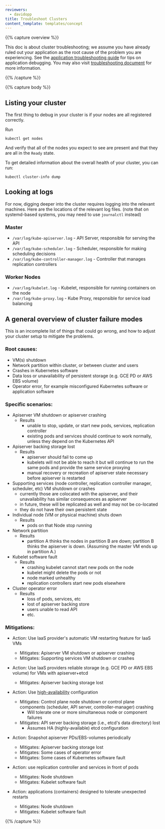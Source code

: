 ```yaml
---
reviewers:
  - davidopp
title: Troubleshoot Clusters
content_template: templates/concept
---
```


{{% capture overview %}}

This doc is about cluster troubleshooting; we assume you have already ruled out
your application as the root cause of the problem you are experiencing. See the
[application troubleshooting guide](/docs/tasks/debug-application-cluster/debug-application)
for tips on application debugging. You may also visit
[troubleshooting document](/docs/troubleshooting/) for more information.

{{% /capture %}}

{{% capture body %}}

## Listing your cluster

The first thing to debug in your cluster is if your nodes are all registered
correctly.

Run

```shell
kubectl get nodes
```

And verify that all of the nodes you expect to see are present and that they are
all in the `Ready` state.

To get detailed information about the overall health of your cluster, you can
run:

```shell
kubectl cluster-info dump
```

## Looking at logs

For now, digging deeper into the cluster requires logging into the relevant
machines. Here are the locations of the relevant log files. (note that on
systemd-based systems, you may need to use `journalctl` instead)

### Master

- `/var/log/kube-apiserver.log` - API Server, responsible for serving the API
- `/var/log/kube-scheduler.log` - Scheduler, responsible for making scheduling
  decisions
- `/var/log/kube-controller-manager.log` - Controller that manages replication
  controllers

### Worker Nodes

- `/var/log/kubelet.log` - Kubelet, responsible for running containers on the
  node
- `/var/log/kube-proxy.log` - Kube Proxy, responsible for service load balancing

## A general overview of cluster failure modes

This is an incomplete list of things that could go wrong, and how to adjust your
cluster setup to mitigate the problems.

### Root causes:

- VM(s) shutdown
- Network partition within cluster, or between cluster and users
- Crashes in Kubernetes software
- Data loss or unavailability of persistent storage (e.g. GCE PD or AWS EBS
  volume)
- Operator error, for example misconfigured Kubernetes software or application
  software

### Specific scenarios:

- Apiserver VM shutdown or apiserver crashing
  - Results
    - unable to stop, update, or start new pods, services, replication
      controller
    - existing pods and services should continue to work normally, unless they
      depend on the Kubernetes API
- Apiserver backing storage lost
  - Results
    - apiserver should fail to come up
    - kubelets will not be able to reach it but will continue to run the same
      pods and provide the same service proxying
    - manual recovery or recreation of apiserver state necessary before
      apiserver is restarted
- Supporting services (node controller, replication controller manager,
  scheduler, etc) VM shutdown or crashes
  - currently those are colocated with the apiserver, and their unavailability
    has similar consequences as apiserver
  - in future, these will be replicated as well and may not be co-located
  - they do not have their own persistent state
- Individual node (VM or physical machine) shuts down
  - Results
    - pods on that Node stop running
- Network partition
  - Results
    - partition A thinks the nodes in partition B are down; partition B thinks
      the apiserver is down. (Assuming the master VM ends up in partition A.)
- Kubelet software fault
  - Results
    - crashing kubelet cannot start new pods on the node
    - kubelet might delete the pods or not
    - node marked unhealthy
    - replication controllers start new pods elsewhere
- Cluster operator error
  - Results
    - loss of pods, services, etc
    - lost of apiserver backing store
    - users unable to read API
    - etc.

### Mitigations:

- Action: Use IaaS provider's automatic VM restarting feature for IaaS VMs

  - Mitigates: Apiserver VM shutdown or apiserver crashing
  - Mitigates: Supporting services VM shutdown or crashes

- Action: Use IaaS providers reliable storage (e.g. GCE PD or AWS EBS volume)
  for VMs with apiserver+etcd

  - Mitigates: Apiserver backing storage lost

- Action: Use [high-availability](/docs/admin/high-availability) configuration

  - Mitigates: Control plane node shutdown or control plane components
    (scheduler, API server, controller-manager) crashing
    - Will tolerate one or more simultaneous node or component failures
  - Mitigates: API server backing storage (i.e., etcd's data directory) lost
    - Assumes HA (highly-available) etcd configuration

- Action: Snapshot apiserver PDs/EBS-volumes periodically

  - Mitigates: Apiserver backing storage lost
  - Mitigates: Some cases of operator error
  - Mitigates: Some cases of Kubernetes software fault

- Action: use replication controller and services in front of pods

  - Mitigates: Node shutdown
  - Mitigates: Kubelet software fault

- Action: applications (containers) designed to tolerate unexpected restarts
  - Mitigates: Node shutdown
  - Mitigates: Kubelet software fault

{{% /capture %}}

